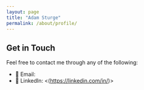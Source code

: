 ```yaml
---
layout: page
title: "Adam Sturge"
permalink: /about/profile/
---
```


## Get in Touch

Feel free to contact me through any of the following:

- 📧 Email: <Place holder email>
- 💼 LinkedIn: <(https://linkedin.com/in/)>

